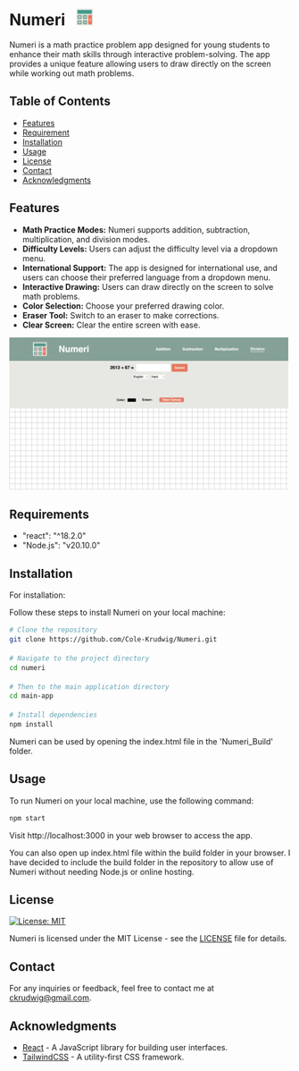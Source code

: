 # Numeri &nbsp; <img src="/public/icon.png" alt="Numeri Logo" width="30">

Numeri is a math practice problem app designed for young students to enhance their math skills through interactive problem-solving. The app provides a unique feature allowing users to draw directly on the screen while working out math problems.

## Table of Contents

- [Features](#features)
- [Requirement](#requirements)
- [Installation](#installation)
- [Usage](#usage)
- [License](#license)
- [Contact](#contact)
- [Acknowledgments](#acknowledgments)

## Features

- **Math Practice Modes:** Numeri supports addition, subtraction, multiplication, and division modes.
- **Difficulty Levels:** Users can adjust the difficulty level via a dropdown menu.
- **International Support:** The app is designed for international use, and users can choose their preferred language from a dropdown menu.
- **Interactive Drawing:** Users can draw directly on the screen to solve math problems.
- **Color Selection:** Choose your preferred drawing color.
- **Eraser Tool:** Switch to an eraser to make corrections.
- **Clear Screen:** Clear the entire screen with ease.

<img src="/public/NumeriBackground.png" alt="Numeri Homepage" width="500">

## Requirements

- "react": "^18.2.0"
- "Node.js": "v20.10.0"

## Installation

For installation:

Follow these steps to install Numeri on your local machine:

```bash
# Clone the repository
git clone https://github.com/Cole-Krudwig/Numeri.git

# Navigate to the project directory
cd numeri

# Then to the main application directory
cd main-app

# Install dependencies
npm install
```

Numeri can be used by opening the index.html file in the 'Numeri_Build' folder.

## Usage

To run Numeri on your local machine, use the following command:

```bash
npm start
```

Visit http://localhost:3000 in your web browser to access the app.

You can also open up index.html file within the build folder in your browser. I have decided to include the build folder in the repository to allow use of Numeri without needing Node.js or online hosting.

## License

[![License: MIT](https://img.shields.io/badge/License-MIT-blue.svg)](https://opensource.org/licenses/MIT)

Numeri is licensed under the MIT License - see the [LICENSE](main-app/LICENSE.md) file for details.

## Contact

For any inquiries or feedback, feel free to contact me at ckrudwig@gmail.com.

## Acknowledgments

- [React](https://reactjs.org/) - A JavaScript library for building user interfaces.
- [TailwindCSS](https://tailwindcss.com/) - A utility-first CSS framework.
